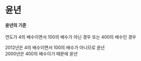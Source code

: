 # 윤년

#### 윤년의 기준
연도가 4의 배수이면서 100의 배수가 아닌 경우 또는 400의 배수인 경우
  
2012년은 4의 배수이면서 100의 배수가 아니므로 윤년  
2000년은 400의 배수이기 때문에 윤년  